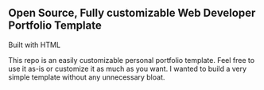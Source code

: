 ## Open Source, Fully customizable Web Developer Portfolio Template
Built with HTML



This repo is an easily customizable personal portfolio template. Feel free to use it as-is or customize it as much as you want. I wanted to build a very simple template without any unnecessary bloat. 



